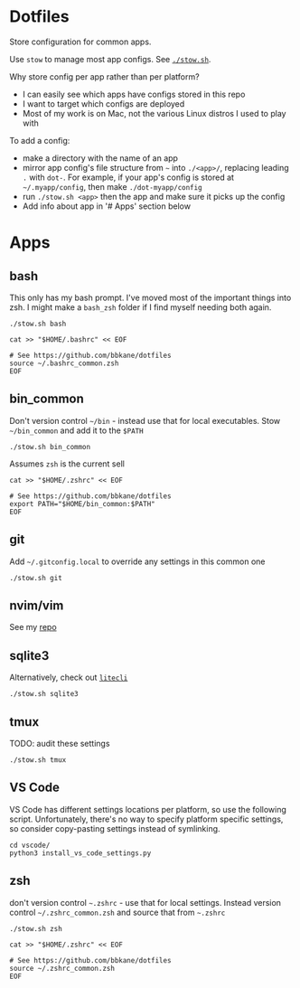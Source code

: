 # Dotfiles

Store configuration for common apps.

Use `stow` to manage most app configs. See [`./stow.sh`](./stow.sh).

Why store config per app rather than per platform?

- I can easily see which apps have configs stored in this repo
- I want to target which configs are deployed
- Most of my work is on Mac, not the various Linux distros I used to play with

To add a config:

- make a directory with the name of an app
- mirror app config's file structure from `~` into `./<app>/`, replacing leading `.` with `dot-`. For example, if your app's config is stored at `~/.myapp/config`, then make `./dot-myapp/config`
- run `./stow.sh <app>` then the app and make sure it picks up the config
- Add info about app in '# Apps' section below

# Apps


## bash

This only has my bash prompt. I've moved most of the important things into zsh. I might make a `bash_zsh` folder if I find myself needing both again.

```
./stow.sh bash
```

```
cat >> "$HOME/.bashrc" << EOF

# See https://github.com/bbkane/dotfiles
source ~/.bashrc_common.zsh
EOF
```

## bin_common

Don't version control `~/bin` - instead use that for local executables.
Stow `~/bin_common` and add it to the `$PATH`

```
./stow.sh bin_common
```

Assumes `zsh` is the current sell

```
cat >> "$HOME/.zshrc" << EOF

# See https://github.com/bbkane/dotfiles
export PATH="$HOME/bin_common:$PATH"
EOF
```

## git

Add `~/.gitconfig.local` to override any settings in this common one

```
./stow.sh git
```

## nvim/vim

See my [repo](https://github.com/bbkane/nvim)

## sqlite3

Alternatively, check out [`litecli`](https://github.com/dbcli/litecli)

```
./stow.sh sqlite3
```

## tmux

TODO: audit these settings

```
./stow.sh tmux
```

## VS Code

VS Code has different settings locations per platform, so use the following
script. Unfortunately, there's no way to specify platform specific settings,
so consider copy-pasting settings instead of symlinking.

```
cd vscode/
python3 install_vs_code_settings.py
```

## zsh

don't version control `~.zshrc` - use that for local settings.
Instead version control `~/.zshrc_common.zsh` and source that from `~.zshrc`

```
./stow.sh zsh
```

```
cat >> "$HOME/.zshrc" << EOF

# See https://github.com/bbkane/dotfiles
source ~/.zshrc_common.zsh
EOF
```

